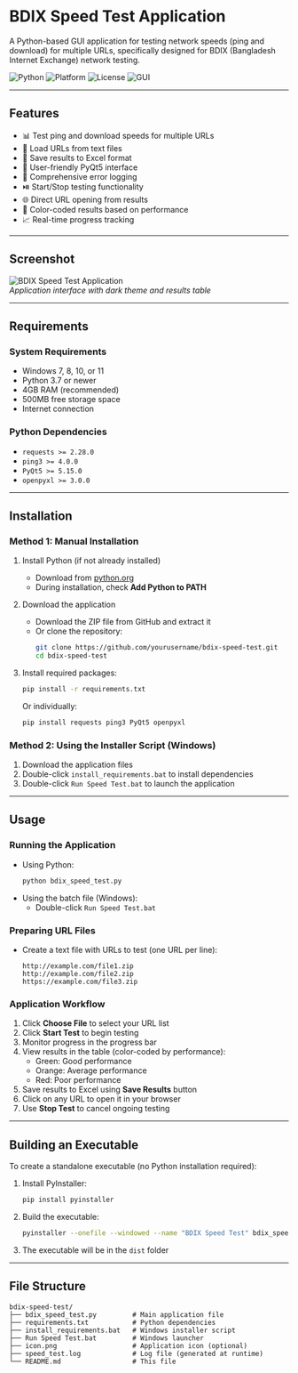 # BDIX Speed Test Application

A Python-based GUI application for testing network speeds (ping and download) for multiple URLs, specifically designed for BDIX (Bangladesh Internet Exchange) network testing.

![Python](https://img.shields.io/badge/Python-3.7%252B-blue) ![Platform](https://img.shields.io/badge/Platform-Windows-lightgrey) ![License](https://img.shields.io/badge/License-MIT-green) ![GUI](https://img.shields.io/badge/GUI-PyQt5-green)

---

## Features

- 📊 Test ping and download speeds for multiple URLs  
- 📁 Load URLs from text files  
- 💾 Save results to Excel format  
- 🎨 User-friendly PyQt5 interface  
- 📝 Comprehensive error logging  
- ⏯️ Start/Stop testing functionality  
- 🌐 Direct URL opening from results  
- 🎯 Color-coded results based on performance  
- 📈 Real-time progress tracking  

---

## Screenshot

![BDIX Speed Test Application](https://via.placeholder.com/800x500/2d2d2d/ffffff?text=BDIX+Speed+Test+Application)  
*Application interface with dark theme and results table*

---

## Requirements

### System Requirements

- Windows 7, 8, 10, or 11  
- Python 3.7 or newer  
- 4GB RAM (recommended)  
- 500MB free storage space  
- Internet connection  

### Python Dependencies

- `requests >= 2.28.0`  
- `ping3 >= 4.0.0`  
- `PyQt5 >= 5.15.0`  
- `openpyxl >= 3.0.0`  

---

## Installation

### Method 1: Manual Installation

1. Install Python (if not already installed)  
   - Download from [python.org](https://www.python.org/)  
   - During installation, check **Add Python to PATH**  

2. Download the application  
   - Download the ZIP file from GitHub and extract it  
   - Or clone the repository:
     ```bash
     git clone https://github.com/yourusername/bdix-speed-test.git
     cd bdix-speed-test
     ```

3. Install required packages:
    ```bash
    pip install -r requirements.txt
    ```
   Or individually:
    ```bash
    pip install requests ping3 PyQt5 openpyxl
    ```

### Method 2: Using the Installer Script (Windows)

1. Download the application files  
2. Double-click `install_requirements.bat` to install dependencies  
3. Double-click `Run Speed Test.bat` to launch the application  

---

## Usage

### Running the Application

- Using Python:
    ```bash
    python bdix_speed_test.py
    ```
- Using the batch file (Windows):
    - Double-click `Run Speed Test.bat`  

### Preparing URL Files

- Create a text file with URLs to test (one URL per line):
    ```text
    http://example.com/file1.zip
    http://example.com/file2.zip
    https://example.com/file3.zip
    ```

### Application Workflow

1. Click **Choose File** to select your URL list  
2. Click **Start Test** to begin testing  
3. Monitor progress in the progress bar  
4. View results in the table (color-coded by performance):
   - Green: Good performance  
   - Orange: Average performance  
   - Red: Poor performance  
5. Save results to Excel using **Save Results** button  
6. Click on any URL to open it in your browser  
7. Use **Stop Test** to cancel ongoing testing  

---

## Building an Executable

To create a standalone executable (no Python installation required):

1. Install PyInstaller:
    ```bash
    pip install pyinstaller
    ```
2. Build the executable:
    ```bash
    pyinstaller --onefile --windowed --name "BDIX Speed Test" bdix_speed_test.py
    ```
3. The executable will be in the `dist` folder  

---

## File Structure

```text
bdix-speed-test/
├── bdix_speed_test.py         # Main application file
├── requirements.txt           # Python dependencies
├── install_requirements.bat   # Windows installer script
├── Run Speed Test.bat         # Windows launcher
├── icon.png                   # Application icon (optional)
├── speed_test.log             # Log file (generated at runtime)
└── README.md                  # This file
